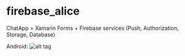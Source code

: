 # firebase_alice
ChatApp = Xamarin Forms + Firebase services (Push, Authorization, Storage, Database)

Android:
![alt tag](https://github.com/SergeyMNet/firebase_alice/blob/master/scr/firebase_example_1.gif)

